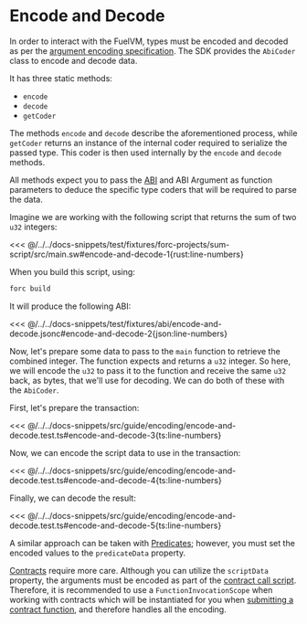 # Encode and Decode

In order to interact with the FuelVM, types must be encoded and decoded as per the [argument encoding specification](https://docs.fuel.network/docs/specs/abi/argument-encoding/). The SDK provides the `AbiCoder` class to encode and decode data.

It has three static methods:

- `encode`
- `decode`
- `getCoder`

The methods `encode` and `decode` describe the aforementioned process, while `getCoder` returns an instance of the internal coder required to serialize the passed type. This coder is then used internally by the `encode` and `decode` methods.

All methods expect you to pass the [ABI](https://docs.fuel.network/docs/specs/abi/json-abi-format/) and ABI Argument as function parameters to deduce the specific type coders that will be required to parse the data.

Imagine we are working with the following script that returns the sum of two `u32` integers:

<<< @/../../docs-snippets/test/fixtures/forc-projects/sum-script/src/main.sw#encode-and-decode-1{rust:line-numbers}

When you build this script, using:

```sh
forc build
```

It will produce the following ABI:

<<< @/../../docs-snippets/test/fixtures/abi/encode-and-decode.jsonc#encode-and-decode-2{json:line-numbers}

Now, let's prepare some data to pass to the `main` function to retrieve the combined integer. The function expects and returns a `u32` integer. So here, we will encode the `u32` to pass it to the function and receive the same `u32` back, as bytes, that we'll use for decoding. We can do both of these with the `AbiCoder`.

First, let's prepare the transaction:

<<< @/../../docs-snippets/src/guide/encoding/encode-and-decode.test.ts#encode-and-decode-3{ts:line-numbers}

Now, we can encode the script data to use in the transaction:

<<< @/../../docs-snippets/src/guide/encoding/encode-and-decode.test.ts#encode-and-decode-4{ts:line-numbers}

Finally, we can decode the result:

<<< @/../../docs-snippets/src/guide/encoding/encode-and-decode.test.ts#encode-and-decode-5{ts:line-numbers}

A similar approach can be taken with [Predicates](../predicates/index.md); however, you must set the encoded values to the `predicateData` property.

[Contracts](../contracts/index.md) require more care. Although you can utilize the `scriptData` property, the arguments must be encoded as part of the [contract call script](https://docs.fuel.network/docs/sway/sway-program-types/smart_contracts/#calling-a-smart-contract-from-a-script). Therefore, it is recommended to use a `FunctionInvocationScope` when working with contracts which will be instantiated for you when [submitting a contract function](../contracts/methods.md), and therefore handles all the encoding.
